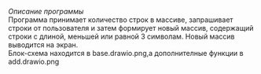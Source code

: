 *Описание программы*<br>
Программа принимает количество строк в массиве, запрашивает строки от пользователя и затем формирует новый массив, содержащий строки с длиной, меньшей или равной 3 символам. Новый массив выводится на экран.<br>
Блок-схема находится в base.drawio.png,а дополнителные функции в add.drawio.png